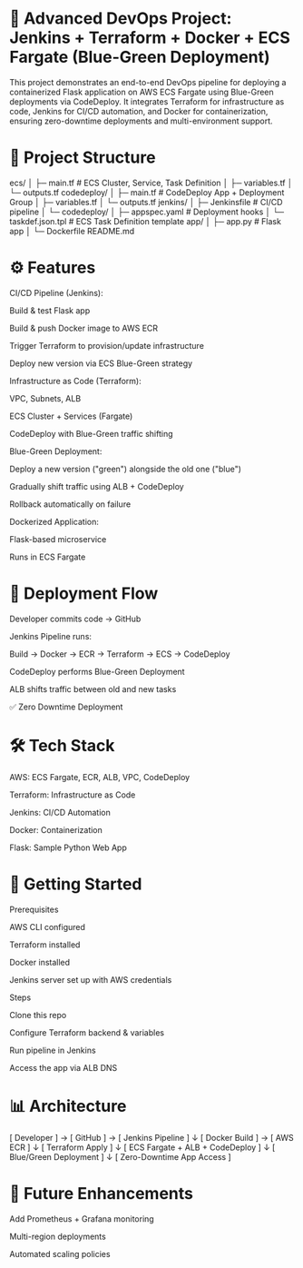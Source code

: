 # 🚀 Advanced DevOps Project: Jenkins + Terraform + Docker + ECS Fargate (Blue-Green Deployment)

This project demonstrates an end-to-end DevOps pipeline for deploying a containerized Flask application on AWS ECS Fargate using Blue-Green deployments via CodeDeploy.
It integrates Terraform for infrastructure as code, Jenkins for CI/CD automation, and Docker for containerization, ensuring zero-downtime deployments and multi-environment support.

# 📂 Project Structure
ecs/
│  ├─ main.tf              # ECS Cluster, Service, Task Definition
│  ├─ variables.tf
│  └─ outputs.tf
codedeploy/
│  ├─ main.tf              # CodeDeploy App + Deployment Group
│  ├─ variables.tf
│  └─ outputs.tf
jenkins/
│  ├─ Jenkinsfile          # CI/CD pipeline
│  └─ codedeploy/
│     ├─ appspec.yaml      # Deployment hooks
│     └─ taskdef.json.tpl  # ECS Task Definition template
app/
│  ├─ app.py               # Flask app
│  └─ Dockerfile
README.md

# ⚙️ Features

CI/CD Pipeline (Jenkins):

Build & test Flask app

Build & push Docker image to AWS ECR

Trigger Terraform to provision/update infrastructure

Deploy new version via ECS Blue-Green strategy

Infrastructure as Code (Terraform):

VPC, Subnets, ALB

ECS Cluster + Services (Fargate)

CodeDeploy with Blue-Green traffic shifting

Blue-Green Deployment:

Deploy a new version ("green") alongside the old one ("blue")

Gradually shift traffic using ALB + CodeDeploy

Rollback automatically on failure

Dockerized Application:

Flask-based microservice

Runs in ECS Fargate

# 🚀 Deployment Flow

Developer commits code → GitHub

Jenkins Pipeline runs:

Build → Docker → ECR → Terraform → ECS → CodeDeploy

CodeDeploy performs Blue-Green Deployment

ALB shifts traffic between old and new tasks

✅ Zero Downtime Deployment

# 🛠️ Tech Stack

AWS: ECS Fargate, ECR, ALB, VPC, CodeDeploy

Terraform: Infrastructure as Code

Jenkins: CI/CD Automation

Docker: Containerization

Flask: Sample Python Web App

# 📖 Getting Started
Prerequisites

AWS CLI configured

Terraform installed

Docker installed

Jenkins server set up with AWS credentials

Steps

Clone this repo

Configure Terraform backend & variables

Run pipeline in Jenkins

Access the app via ALB DNS

# 📊 Architecture
[ Developer ] → [ GitHub ] → [ Jenkins Pipeline ]
                  ↓
     [ Docker Build ] → [ AWS ECR ]
                  ↓
         [ Terraform Apply ]
                  ↓
     [ ECS Fargate + ALB + CodeDeploy ]
                  ↓
       [ Blue/Green Deployment ]
                  ↓
      [ Zero-Downtime App Access ]

# 📌 Future Enhancements

Add Prometheus + Grafana monitoring

Multi-region deployments

Automated scaling policies
